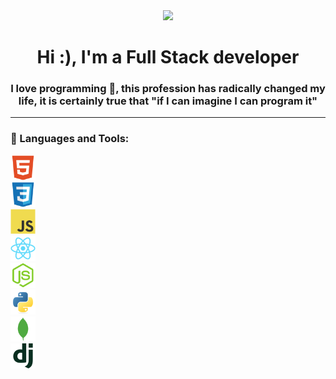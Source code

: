 <div id="header" align="center">
  <img
    src="https://media.giphy.com/media/qgQUggAC3Pfv687qPC/giphy.gif"
    width="200"
  />
  <h1 align="center">Hi :), I'm a Full Stack developer</h1>

  <h3 align="center">
    I love programming 💓, this profession has radically changed my life, it is
    certainly true that "if I can imagine I can program it"
  </h3>
</div>

---

<div align="left">
  <h3>🔨 Languages and Tools:</h3>
  <div>
    <div>
      <img
        src="https://github.com/devicons/devicon/blob/master/icons/html5/html5-plain.svg"
        alt="HTML"
        height="40"
        width="40"
      />&nbsp;
    </div>
    <div>
      <img
        src="https://github.com/devicons/devicon/blob/master/icons/css3/css3-original.svg"
        alt="CSS"
        height="40"
        width="40"
      />&nbsp;
    </div>
    <div>
      <img
        src="https://github.com/devicons/devicon/blob/master/icons/javascript/javascript-original.svg"
        alt="JavaScript"
        height="40"
        width="40"
      />&nbsp;
    </div>
    <div>
      <img
        src="https://github.com/devicons/devicon/blob/master/icons/react/react-original.svg"
        alt="React"
        height="40"
        width="40"
      />&nbsp;
    </div>
    <div>
      <img
        src="https://github.com/devicons/devicon/blob/master/icons/nodejs/nodejs-original.svg"
        alt="Node.js"
        height="40"
        width="40"
      />&nbsp;
    </div>
    <div>
      <img
        src="https://github.com/devicons/devicon/blob/master/icons/python/python-original.svg"
        alt="Python"
        height="40"
        width="40"
      />&nbsp;
    </div>
    <div>
      <img
        src="https://github.com/devicons/devicon/blob/master/icons/mongodb/mongodb-plain.svg"
        alt="MongoDB"
        height="40"
        width="40"
      />&nbsp;
    </div>
    <div>
      <img
        src="https://github.com/devicons/devicon/blob/master/icons/django/django-plain.svg"
        alt="Django"
        height="40"
        width="40"
      />&nbsp;
    </div>
  </div>
</div>


